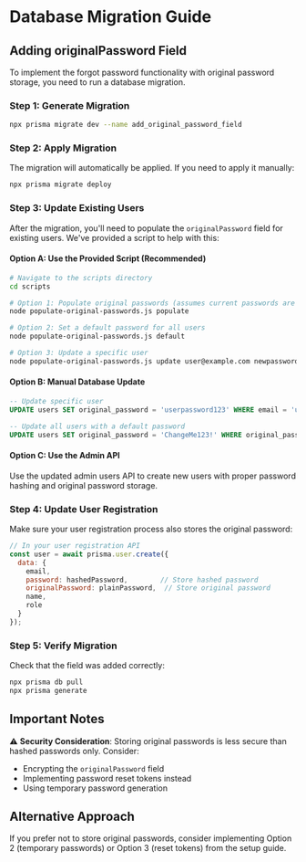 # Database Migration Guide

## Adding originalPassword Field

To implement the forgot password functionality with original password storage, you need to run a database migration.

### Step 1: Generate Migration

```bash
npx prisma migrate dev --name add_original_password_field
```

### Step 2: Apply Migration

The migration will automatically be applied. If you need to apply it manually:

```bash
npx prisma migrate deploy
```

### Step 3: Update Existing Users

After the migration, you'll need to populate the `originalPassword` field for existing users. We've provided a script to help with this:

#### Option A: Use the Provided Script (Recommended)
```bash
# Navigate to the scripts directory
cd scripts

# Option 1: Populate original passwords (assumes current passwords are original)
node populate-original-passwords.js populate

# Option 2: Set a default password for all users
node populate-original-passwords.js default

# Option 3: Update a specific user
node populate-original-passwords.js update user@example.com newpassword123
```

#### Option B: Manual Database Update
```sql
-- Update specific user
UPDATE users SET original_password = 'userpassword123' WHERE email = 'user@example.com';

-- Update all users with a default password
UPDATE users SET original_password = 'ChangeMe123!' WHERE original_password IS NULL;
```

#### Option C: Use the Admin API
Use the updated admin users API to create new users with proper password hashing and original password storage.

### Step 4: Update User Registration

Make sure your user registration process also stores the original password:

```javascript
// In your user registration API
const user = await prisma.user.create({
  data: {
    email,
    password: hashedPassword,        // Store hashed password
    originalPassword: plainPassword,  // Store original password
    name,
    role
  }
});
```

### Step 5: Verify Migration

Check that the field was added correctly:

```bash
npx prisma db pull
npx prisma generate
```

## Important Notes

⚠️ **Security Consideration**: Storing original passwords is less secure than hashed passwords only. Consider:
- Encrypting the `originalPassword` field
- Implementing password reset tokens instead
- Using temporary password generation

## Alternative Approach

If you prefer not to store original passwords, consider implementing Option 2 (temporary passwords) or Option 3 (reset tokens) from the setup guide.
